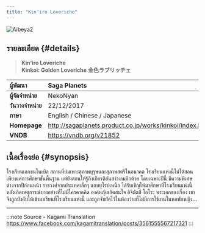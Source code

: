 ```yaml
---
title: "Kin'iro Loveriche"
---
```


![Aibeya2](/img/visualnovel/preview/aibeya2.jpeg)

## รายละเอียด {#details}

> **Kin'iro Loveriche**  
> **Kinkoi: Golden Loveriche**
> **金色ラブリッチェ**

| ผู้พัฒนา | Saga Planets |
| :---- | :---- |
| **ผู้จัดจำหน่าย** | NekoNyan |
| **วันวางจำหน่าย** | 22/12/2017 |
| **ภาษา** | English / Chinese / Japanese |
| **Homepage** | http://sagaplanets.product.co.jp/works/kinkoi/index.html |
| **VNDB** | https://vndb.org/v21852 |

## เนื้อเรื่องย่อ {#synopsis}

โรงเรียนเอกชนโนเบิล
สถานที่บ่มเพาะสุภาพบุรุษและสุภาพสตรีในอนาคต
โรงเรียนแห่งนี้ไม่ได้สอนเพียงแค่การศึกษาขั้นพื้นฐาน
แต่ยังสอนให้รู้ถึงเกียรติอันสง่างามอีกด้วย
โดยเฉพาะปีนี้ มีความพิเศษต่างจากปีก่อนหน้า
ราชวงศ์จากประเทศเล็กๆ แถบยุโรปเหนือ
ได้รับเชิญให้มาศึกษาที่โรงเรียนแห่งนี้
หลังเกิดเหตุการณ์บางอย่างที่ไม่มีใครคาดคิด 
องค์หญิงเกิดสนใจ อิจิมัตสึ โอโระ พระเอกของเรื่อง
เขาจึงถูกบังคับให้เข้ามาเรียนที่โรงเรียนแห่งนี้
และถูกจับยัดไว้ในห้องว่างที่ไม่มีการใช้งานในหอพักหญิง...

---
:::note Source - Kagami Translation
https://www.facebook.com/kagamitranslation/posts/3561555567217321
:::